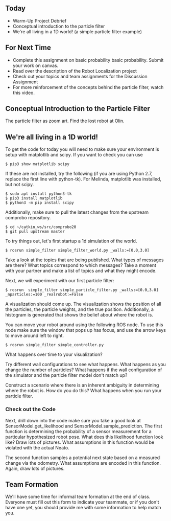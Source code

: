 ## Today

* Warm-Up Project Debrief
* Conceptual introduction to the particle filter
* We're all living in a 1D world! (a simple particle filter example)

## For Next Time

* Complete this assignment on basic probability <a-no-proxy href="https://olin.instructure.com/courses/143/assignments/1317">basic probability</a-no-proxy>. Submit your work on canvas. 
* Read over the description of the <a-no-proxy href="https://olin.instructure.com/courses/143/assignments/1325">Robot Localization project</a-no-proxy>
* Check out your topics and team assignments for the  <a-no-proxy href="https://olin.instructure.com/courses/143/assignments/1314"> Discussion Assignment </a-no-proxy>
* For more reinforcement of the concepts behind the particle filter, watch this <a-no-proxy href="https://www.youtube.com/watch?v=aUkBa1zMKv4">video</a-no-proxy>.

## Conceptual Introduction to the Particle Filter
The particle filter as <a-no-proxy href="https://docs.google.com/presentation/d/1viXb11AmVX3hI53HkJfYveJRdm6aJJhD6JaNkc1xQNk/edit#slide=id.p">zoom art</a-no-proxy>. Find the lost robot at Olin. 



## We're all living in a 1D world!
To get the code for today you will need to make sure your environment is setup with matplotlib and scipy. If you want to check you can use

```
$ pip3 show matplotlib scipy
```

 If these are not installed, try the following (if you are using Python 2.7, replace the first line with python-tk). For Melinda, matplotlib was installed, but not scipy. 

```
$ sudo apt install python3-tk
$ pip3 install matplotlib
$ python3 -m pip install scipy 
```

Additionally, make sure to pull the latest changes from the upstream comprobo repository.

```
$ cd ~/catkin_ws/src/comprobo20
$ git pull upstream master
```

To try things out, let's first startup a 1d simulation of the world. 

```
$ rosrun simple_filter simple_filter_world.py _walls:=[0.0,3.0]
```

Take a look at the topics that are being published.  What types of messages are there?  What topics correspond to which messages?  Take a moment with your partner and make a list of topics and what they might encode.

Next, we will experiment with our first particle filter:

```
$ rosrun  simple_filter simple_particle_filter.py _walls:=[0.0,3.0] _nparticles:=100 _realrobot:=False
```

A visualization should come up.  The visualization shows the position of all the particles, the particle weights, and the true position.  Additionally, a histogram is generated that shows the belief about where the robot is.

You can move your robot around using the following ROS node.  To use this node make sure the window that pops up has focus, and use the arrow keys to move around left to right.

```
$ rosrun simple_filter simple_controller.py
```

What happens over time to your visualization?

Try different wall configurations to see what happens.  What happens as you change the number of particles?  What happens if the wall configuration of the simulator and the particle filter model don't match up? 

Construct a scenario where there is an inherent ambiguity in determining where the robot is.  How do you do this?  What happens when you run your particle filter.

### Check out the Code
Next, drill down into the code make sure you take a good look at SensorModel.get_likelihood and SensorModel.sample_prediction.    The first function is determining the probability of a sensor measurement for a particular hypothesized robot pose.  What does this likelihood function look like? Draw lots of pictures.  What assumptions in this function would be violated with the actual Neato.

The second function samples a potential next state based on a measured change via the odometry.  What assumptions are encoded in this function.  Again, draw lots of pictures.

## Team Formation
We'll have some time for informal team formation at the end of class.  Everyone must fill out this form to indicate your teammate, or if you don't have one yet, you should provide me with some information to help match you.